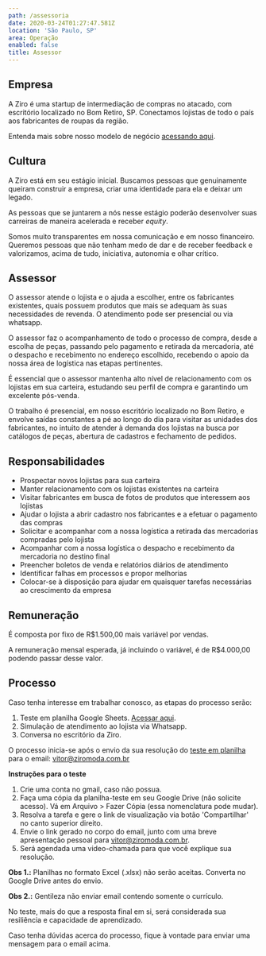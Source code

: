 ```yaml
---
path: /assessoria
date: 2020-03-24T01:27:47.581Z
location: 'São Paulo, SP'
area: Operação
enabled: false
title: Assessor
---
```

## Empresa

A Ziro é uma startup de intermediação de compras no atacado, com escritório localizado no Bom Retiro, SP. Conectamos lojistas de todo o país aos fabricantes de roupas da região.

Entenda mais sobre nosso modelo de negócio <a href='https://bit.ly/2Bs6SjE' target='_blank'>acessando aqui</a>.

## Cultura

A Ziro está em seu estágio inicial. Buscamos pessoas que genuinamente queiram construir a empresa, criar uma identidade para ela e deixar um legado.

As pessoas que se juntarem a nós nesse estágio poderão desenvolver suas carreiras de maneira acelerada e receber _equity_.

Somos muito transparentes em nossa comunicação e em nosso financeiro. Queremos pessoas que não tenham medo de dar e de receber feedback e valorizamos, acima de tudo, iniciativa, autonomia e olhar crítico.

## Assessor

O assessor atende o lojista e o ajuda a escolher, entre os fabricantes existentes, quais possuem produtos que mais se adequam às suas necessidades de revenda. O atendimento pode ser presencial ou via whatsapp.

O assessor faz o acompanhamento de todo o processo de compra, desde a escolha de peças, passando pelo pagamento e retirada da mercadoria, até o despacho e recebimento no endereço escolhido, recebendo o apoio da nossa área de logística nas etapas pertinentes.

É essencial que o assessor mantenha alto nível de relacionamento com os lojistas em sua carteira, estudando seu perfil de compra e garantindo um excelente pós-venda.

O trabalho é presencial, em nosso escritório localizado no Bom Retiro, e envolve saídas constantes a pé ao longo do dia para visitar as unidades dos fabricantes, no intuito de atender à demanda dos lojistas na busca por catálogos de peças, abertura de cadastros e fechamento de pedidos.

## Responsabilidades

* Prospectar novos lojistas para sua carteira
* Manter relacionamento com os lojistas existentes na carteira
* Visitar fabricantes em busca de fotos de produtos que interessem aos lojistas
* Ajudar o lojista a abrir cadastro nos fabricantes e a efetuar o pagamento das compras
* Solicitar e acompanhar com a nossa logística a retirada das mercadorias compradas pelo lojista
* Acompanhar com a nossa logística o despacho e recebimento da mercadoria no destino final
* Preencher boletos de venda e relatórios diários de atendimento
* Identificar falhas em processos e propor melhorias
* Colocar-se à disposição para ajudar em quaisquer tarefas necessárias ao crescimento da empresa

## Remuneração

É composta por fixo de R$1.500,00 mais variável por vendas.

A remuneração mensal esperada, já incluindo o variável, é de R$4.000,00 podendo passar desse valor.

## Processo

Caso tenha interesse em trabalhar conosco, as etapas do processo serão:

1. Teste em planilha Google Sheets. <a href='http://bit.ly/teste-assessoria' target='_blank'>Acessar aqui</a>.
2. Simulação de atendimento ao lojista via Whatsapp.
3. Conversa no escritório da Ziro.

O processo inicia-se após o envio da sua resolução do <a href='http://bit.ly/teste-assessoria' target='_blank'>teste em planilha</a> para o email: vitor@ziromoda.com.br

**Instruções para o teste**

1. Crie uma conta no gmail, caso não possua.
2. Faça uma cópia da planilha-teste em seu Google Drive (não solicite acesso). Vá em Arquivo > Fazer Cópia (essa nomenclatura pode mudar).
3. Resolva a tarefa e gere o link de visualização via botão 'Compartilhar' no canto superior direito.
4. Envie o link gerado no corpo do email, junto com uma breve apresentação pessoal para vitor@ziromoda.com.br.
5. Será agendada uma video-chamada para que você explique sua resolução.

**Obs 1.:** Planilhas no formato Excel (.xlsx) não serão aceitas. Converta no Google Drive antes do envio.

**Obs 2.:** Gentileza não enviar email contendo somente o currículo.

No teste, mais do que a resposta final em si, será considerada sua resiliência e capacidade de aprendizado.

Caso tenha dúvidas acerca do processo, fique à vontade para enviar uma mensagem para o email acima.
